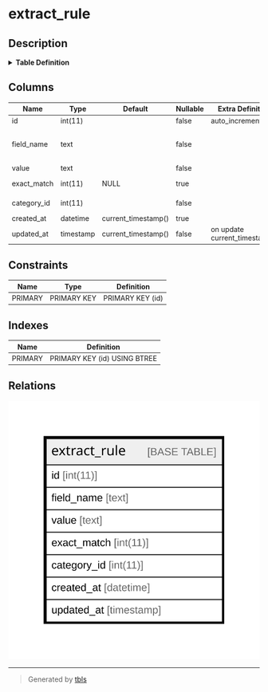 # extract_rule

## Description

<details>
<summary><strong>Table Definition</strong></summary>

```sql
CREATE TABLE `extract_rule` (
  `id` int(11) NOT NULL AUTO_INCREMENT COMMENT 'primary id',
  `field_name` text NOT NULL COMMENT 'extract field name (m_category or name)',
  `value` text NOT NULL,
  `exact_match` int(11) DEFAULT NULL COMMENT 'exact match = 1 or not 0',
  `category_id` int(11) NOT NULL COMMENT 'mawinter category id',
  `created_at` datetime DEFAULT current_timestamp(),
  `updated_at` timestamp NOT NULL DEFAULT current_timestamp() ON UPDATE current_timestamp(),
  PRIMARY KEY (`id`)
) ENGINE=InnoDB DEFAULT CHARSET=utf8mb4 COLLATE=utf8mb4_unicode_ci
```

</details>

## Columns

| Name | Type | Default | Nullable | Extra Definition | Children | Parents | Comment |
| ---- | ---- | ------- | -------- | ---------------- | -------- | ------- | ------- |
| id | int(11) |  | false | auto_increment |  |  | primary id |
| field_name | text |  | false |  |  |  | extract field name (m_category or name) |
| value | text |  | false |  |  |  |  |
| exact_match | int(11) | NULL | true |  |  |  | exact match = 1 or not 0 |
| category_id | int(11) |  | false |  |  |  | mawinter category id |
| created_at | datetime | current_timestamp() | true |  |  |  |  |
| updated_at | timestamp | current_timestamp() | false | on update current_timestamp() |  |  |  |

## Constraints

| Name | Type | Definition |
| ---- | ---- | ---------- |
| PRIMARY | PRIMARY KEY | PRIMARY KEY (id) |

## Indexes

| Name | Definition |
| ---- | ---------- |
| PRIMARY | PRIMARY KEY (id) USING BTREE |

## Relations

![er](extract_rule.svg)

---

> Generated by [tbls](https://github.com/k1LoW/tbls)
